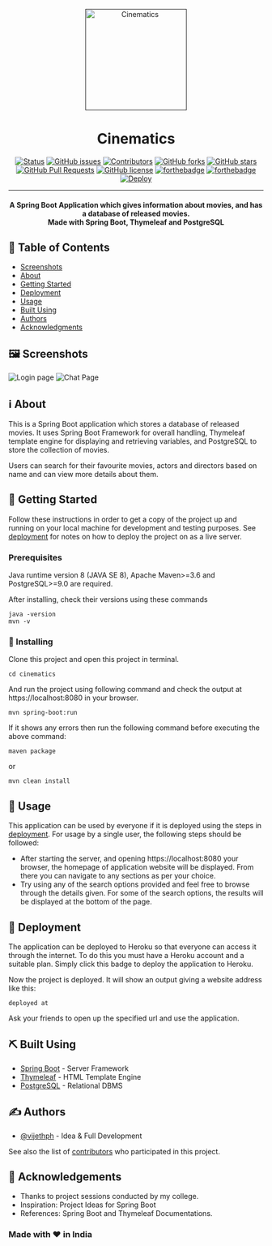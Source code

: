 <p align="center">
  <a href="" rel="noopener">
 <img width=200px height=200px src="img/icon.png" alt="Cinematics"></a>
</p>

<h1 align="center">Cinematics</h1>

<div align="center">

[![Status](https://img.shields.io/badge/status-active-success.svg?style=flat-square&logo=java)]()
[![GitHub issues](https://img.shields.io/github/issues/vijethph/cinematics?style=flat-square)](https://github.com/vijethph/cinematics/issues)
[![Contributors](https://img.shields.io/github/contributors/vijethph/cinematics?style=flat-square)](https://github.com/vijethph/cinematics/graphs/contributors)
[![GitHub forks](https://img.shields.io/github/forks/vijethph/cinematics?style=flat-square)](https://github.com/vijethph/cinematics/network)
[![GitHub stars](https://img.shields.io/github/stars/vijethph/cinematics?color=yellow&style=flat-square)](https://github.com/vijethph/cinematics/stargazers)
[![GitHub Pull Requests](https://img.shields.io/github/issues-pr/vijethph/cinematics?color=purple&style=flat-square)](https://github.com/vijethph/cinematics/pulls)
[![GitHub license](https://img.shields.io/github/license/vijethph/cinematics?style=flat-square)](https://github.com/vijethph/cinematics/blob/master/LICENSE)
[![forthebadge](https://forthebadge.com/images/badges/made-with-java.svg)](https://forthebadge.com)
[![forthebadge](https://forthebadge.com/images/badges/powered-by-responsibility.svg)](https://forthebadge.com)
[![Deploy](https://www.herokucdn.com/deploy/button.svg)](https://heroku.com/deploy)


</div>

---

<h4 align="center"> A Spring Boot Application which gives information about movies, and has a database of released movies.
    <br> Made with Spring Boot, Thymeleaf and PostgreSQL
</h4>

## :scroll: Table of Contents

- [Screenshots](#screenshots)
- [About](#about)
- [Getting Started](#getting_started)
- [Deployment](#deployment)
- [Usage](#usage)
- [Built Using](#built_using)
- [Authors](#authors)
- [Acknowledgments](#acknowledgement)

## :framed_picture: Screenshots <a name="screenshots"></a>

![Login page](img/login.jpg "Login Screen")
![Chat Page](img/chatting.jpg "Chatting Screen")

## :information_source: About <a name = "about"></a>

This is a Spring Boot application which stores a database of released movies. It uses Spring Boot Framework for overall handling, Thymeleaf template engine for displaying and retrieving variables, and PostgreSQL to store the collection of movies.

Users can search for their favourite movies, actors and directors based on name and can view more details about them.

## 🏁 Getting Started <a name = "getting_started"></a>

Follow these instructions in order to get a copy of the project up and running on your local machine for development and testing purposes. See [deployment](#deployment) for notes on how to deploy the project on as a live server.

### Prerequisites

Java runtime version 8 (JAVA SE 8), Apache Maven>=3.6 and PostgreSQL>=9.0 are required.

After installing, check their versions using these commands

```
java -version
mvn -v
```

### 🧱 Installing <a name="installing"></a>

Clone this project and open this project in terminal.

```
cd cinematics
```

And run the project using following command and check the output at https://localhost:8080 in your browser.

```
mvn spring-boot:run
```

If it shows any errors then run the following command before executing the above command:

```
maven package
```
or
```
mvn clean install
```

<!--## 🔧 Running the tests <a name = "tests"></a>
Explain how to run the automated tests for this system.

### Break down into end to end tests
Explain what these tests test and why

```
Give an example
```

### And coding style tests
Explain what these tests test and why

```
Give an example
```
-->

## 🎈 Usage <a name="usage"></a>

This application can be used by everyone if it is deployed using the steps in [deployment](#deployment). For usage by a single user, the following steps should be followed:

- After starting the server, and opening https://localhost:8080 your browser, the homepage of application website will be displayed. From there you can navigate to any sections as per your choice.
- Try using any of the search options provided and feel free to browse through the details given. For some of the search options, the results will be displayed at the bottom of the page.

## 🚀 Deployment <a name = "deployment"></a>

The application can be deployed to Heroku so that everyone can access it through the internet. To do this you must have a Heroku account and a suitable plan. Simply click this badge to deploy the application to Heroku.

Now the project is deployed. It will show an output giving a website address like this:

```
deployed at
```

Ask your friends to open up the specified url and use the application.

## ⛏️ Built Using <a name = "built_using"></a>

- [Spring Boot](https://spring.io/projects/spring-boot/) - Server Framework
- [Thymeleaf](https://www.thymeleaf.org/) - HTML Template Engine
- [PostgreSQL](https://www.postgresql.org) - Relational DBMS

## ✍️ Authors <a name = "authors"></a>

- [@vijethph](https://github.com/vijethph) - Idea & Full Development

See also the list of [contributors](https://github.com/vijethph/) who participated in this project.

## 🎉 Acknowledgements <a name = "acknowledgement"></a>

- Thanks to project sessions conducted by my college.
- Inspiration: Project Ideas for Spring Boot
- References: Spring Boot and Thymeleaf Documentations.

### Made with ❤ in India
